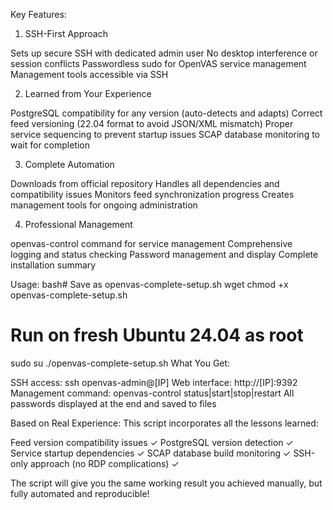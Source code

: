 Key Features:
1. SSH-First Approach

Sets up secure SSH with dedicated admin user
No desktop interference or session conflicts
Passwordless sudo for OpenVAS service management
Management tools accessible via SSH

2. Learned from Your Experience

PostgreSQL compatibility for any version (auto-detects and adapts)
Correct feed versioning (22.04 format to avoid JSON/XML mismatch)
Proper service sequencing to prevent startup issues
SCAP database monitoring to wait for completion

3. Complete Automation

Downloads from official repository
Handles all dependencies and compatibility issues
Monitors feed synchronization progress
Creates management tools for ongoing administration

4. Professional Management

openvas-control command for service management
Comprehensive logging and status checking
Password management and display
Complete installation summary

Usage:
bash# Save as openvas-complete-setup.sh
wget <script-url>
chmod +x openvas-complete-setup.sh

# Run on fresh Ubuntu 24.04 as root
sudo su
./openvas-complete-setup.sh
What You Get:

SSH access: ssh openvas-admin@[IP]
Web interface: http://[IP]:9392
Management command: openvas-control status|start|stop|restart
All passwords displayed at the end and saved to files

Based on Real Experience:
This script incorporates all the lessons learned:

Feed version compatibility issues ✓
PostgreSQL version detection ✓
Service startup dependencies ✓
SCAP database build monitoring ✓
SSH-only approach (no RDP complications) ✓

The script will give you the same working result you achieved manually, but fully automated and reproducible!
